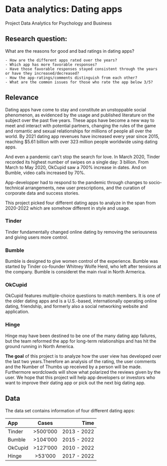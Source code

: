 # Data analytics: Dating apps

Project Data Analytics for Psychology and Business
   

## Research question:

What are the reasons for good and bad ratings in dating apps? 

    - How are the different apps rated over the years?
    - Which app has more favorable responses?
    - Have those favorable responses stayed consistent through the years or have they increased/decreased?
    - How the app-ratings/comments distinguish from each other?
    - What are the common issues for those who rate the app below 3/5?

## Relevance

Dating apps have come to stay and constitute an unstoppable social phenomenon, as evidenced by the usage and published literature on the subject over the past five years. These apps have become a new way to meet and interact with potential partners, changing the rules of the game and romantic and sexual relationships for millions of people all over the world. By 2021 dating app revenues have increased every year since 2015, reaching $5.61 billion with over 323 million people worldwide using dating apps. 

And even a pandemic can't stop the search for love. In March 2020, Tinder recorded its highest number of swipes on a single day: 3 billion. From March to May 2020, OkCupid saw a 700% increase in dates. And on Bumble, video calls increased by 70%.

App-developper had to respond to the pandemic through changes to socio-technical arrangements, new user prescriptions, and the curation of corporate data and success stories. 

This project picked four different dating apps to analyze in the span from 2020-2022 which are somehow different in style and usage.


### Tinder
Tinder fundamentally changed online dating by removing the seriousness and giving users more control.


### Bumble
Bumble is designed to give women control of the experience. Bumble was started by Tinder co-founder Whitney Wolfe Herd, who left after tensions at the company. Bumble is consideret the main rival in North Armerica.


### OkCupid
OkCupid features multiple-choice questions to match members. It is one of the older dating apps and is a U.S.-based, internationally operating online dating, friendship, and formerly also a social networking website and application.


### Hinge
Hinge may have been destined to be one of the many dating app failures, but the team reformed the app for long-term relationships and has hit the ground running in North America.


**The goal** of this project is to analyze how the user view has developed over the last two years.Therefore an analysis of the rating, the user comments and the Number of Thumbs up received by a person will be made. Furthermore wordclowds will show what polarized the reviews given by the user. We hope that this project will help app developers or investors who want to improve their dating app or pick out the next big dating app.

## Data

The data set contains information of four different dating apps:

| App      | Cases | Time     |
| :---        |    :----:   |          ---: |
| Tinder      | >500’000       | 2013 - 2022   |
| Bumble   | >104’000        | 2015 - 2022      |
| OkCupid      | >127’000       | 2010 - 2022   |
| Hinge   | >53’000        | 2017 - 2022      |

